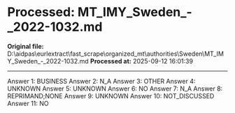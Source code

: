# Processed: MT_IMY_Sweden_-_2022-1032.md

**Original file:** D:\aidpas\eurlextract\fast_scrape\organized_mt\authorities\Sweden\MT_IMY_Sweden_-_2022-1032.md
**Processed at:** 2025-09-12 16:01:39

---

Answer 1: BUSINESS
Answer 2: N_A
Answer 3: OTHER
Answer 4: UNKNOWN
Answer 5: UNKNOWN
Answer 6: NO
Answer 7: N_A
Answer 8: REPRIMAND;NONE
Answer 9: UNKNOWN
Answer 10: NOT_DISCUSSED
Answer 11: NO
